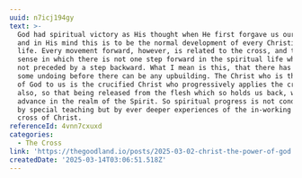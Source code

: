 ```yaml
---
uuid: n7icj194gy
text: >-
  God had spiritual victory as His thought when He first forgave us our sins,
  and in His mind this is to be the normal development of every Christian's
  life. Every movement forward, however, is related to the cross, and there is a
  sense in which there is not one step forward in the spiritual life which is
  not preceded by a step backward. What I mean is this, that there has to be
  some undoing before there can be any upbuilding. The Christ who is the power
  of God to us is the crucified Christ who progressively applies the cross to us
  also, so that being released from the flesh which so holds us back, we may
  advance in the realm of the Spirit. So spiritual progress is not conditioned
  by special teaching but by ever deeper experiences of the in-working of the
  cross of Christ.
referenceId: 4vnn7cxuxd
categories:
  - The Cross
link: 'https://thegoodland.io/posts/2025-03-02-christ-the-power-of-god'
createdDate: '2025-03-14T03:06:51.518Z'
---
```


